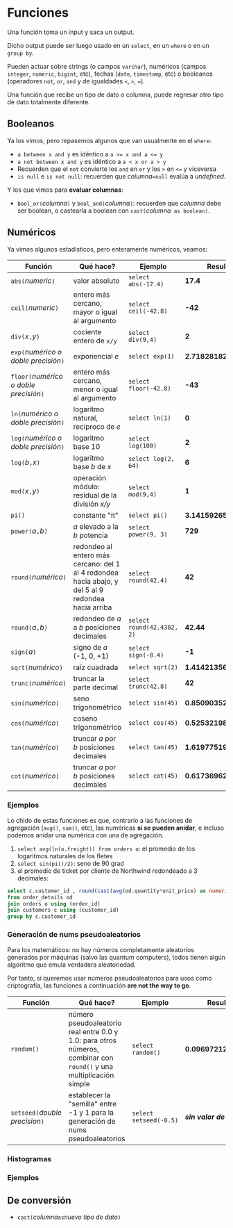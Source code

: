# Funciones

Una función toma un input y saca un output.

Dicho output puede ser luego usado en un `select`, en un `where` o en un `group by`.

Pueden actuar sobre strings (o campos `varchar`), numéricos (campos `integer`, `numeric`, `bigint`, etc), fechas (`date`, `timestamp`, etc) o booleanos (operadores `not`, `or`, `and` y de igualdades `<`, `>`, `=`).

Una función que recibe un tipo de dato o columna, puede regresar otro tipo de dato totalmente diferente.

## Booleanos

Ya los vimos, pero repasemos algunos que van usualmente en el `where`:

- `a between x and y` es idéntico a `a >= x and a <= y`
- `a not between x and y` es idéntico a `a < x or a > y`
- Recuerden que el `not` convierte los `and` en `or` y los `>` en `<=` y viceversa
- `is null` e `is not null`: recuerden que _columna_`=null` evalúa a _undefined_.

Y los que vimos para **evaluar columnas**:
- `bool_or(`_columna_`)` y `bool_and(`_columna_`)`: recuerden que _columna_ debe ser boolean, o castearla a boolean con `cast(`_columna_` as boolean)`.

## Numéricos

Ya vimos algunos estadísticos, pero enteramente numéricos, veamos:

|Función| Qué hace? | Ejemplo | Resultado |
|-|-|-|-|
| `abs(`_numeric_`)` |  valor absoluto | `select abs(-17.4)` | **17.4** |
| `ceil(`_numeric_`)` |  entero más cercano, mayor o igual al argumento | `select ceil(-42.8)` | **-42** |
| `div(`_x_`,`_y_`)` |  cociente entero de `x/y` | `select div(9,4)` | **2** |
| `exp(`_numérico o doble precisión_`)` |  exponencial _e_ | `select exp(1)` | **2.71828182845905** |
| `floor(`_numérico o doble precisión_`)` |  entero más cercano, menor o igual al argumento | `select floor(-42.8)` | **-43** |
| `ln(`_numérico o doble precisión_`)` |  logaritmo natural, recíproco de _e_ | `select ln(1)` | **0** |
| `log(`_numérico o doble precisión_`)` |  logaritmo base 10 | `select log(100)` | **2** |
| `log(`_b_`,`_x_`)` | logaritmo base _b_ de _x_ | `select log(2, 64)` | **6** |
| `mod(`_x_`,`_y_`)` |  operación módulo: residual de la división _x/y_ | `select mod(9,4)` | **1** |
| `pi()` |  constante  "π" | `select pi()` | **3.14159265358979** |
| `power(`_a_`,`_b_`)` |  _a_ elevado a la _b_ potencia | `select power(9, 3)` | **729** |
| `round(`_numérico_`)` |  redondeo al entero más cercano: del 1 al 4 redondea hacia abajo, y del 5 al 9 redondea hacia arriba | `select round(42.4)` | **42** |
| `round(`_a_`,`_b_`)` |  redondeo de _a_ a _b_ posiciones decimales | `select round(42.4382, 2)` | **42.44** |
| `sign(`_a_`)` |  signo de _a_ (-1, 0, +1) | `select sign(-8.4)` | **-1** |
| `sqrt(`_numérico_`)` |  raíz cuadrada | `select sqrt(2)` | **1.4142135623731** |
| `trunc(`_numérico_`)` |  truncar la parte decimal | `select trunc(42.8)` | **42** |
| `sin(`_numérico_`)` | seno trigonométrico | `select sin(45)` | **0.8509035245341184** |
| `cos(`_numérico_`)` | coseno trigonométrico | `select cos(45)` | **0.5253219888177297** |
| `tan(`_numérico_`)` | truncar _a_ por _b_ posiciones decimales | `select tan(45)` | **1.6197751905438615** |
| `cot(`_numérico_`)` | truncar _a_ por _b_ posiciones decimales | `select cot(45)` | **0.6173696237835551** |

### Ejemplos

Lo chido de estas funciones es que, contrario a las funciones de agregación (`avg()`, `sum()`, etc), las numéricas **si se pueden anidar**, e incluso podemos anidar una numérica con una de agregación.

 1. `select avg(ln(o.freight)) from orders o`: el promedio de los logaritmos naturales de los fletes
 2. `select sin(pi()/2)`: seno de 90 grad
 3. el promedio de ticket por cliente de Northwind redondeado a 3 decimales:
 ```sql
select c.customer_id , round(cast(avg(od.quantity*unit_price) as numeric), 3)
from order_details od 
join orders o using (order_id)
join customers c using (customer_id)
group by c.customer_id
 ```


### Generación de nums pseudoaleatorios

Para los matemáticos: no hay números completamente aleatorios generados por máquinas (salvo las quantum computers), todos tienen algún algoritmo que emula verdadera aleatoriedad.

Por tanto, si queremos usar números pseudoaleatorios para usos como criptografía, las funciones a continuación **are not the way to go**.

|Función| Qué hace? | Ejemplo | Resultado |
|-|-|-|-|
| `random()` | número pseudoaleatorio real entre 0.0 y 1.0: para otros números, combinar con `round()` y una multiplicación simple | `select random()` | **0.0969721257729077** |
| `setseed(`_double precision_`)` | establecer la "semilla" entre -1 y 1 para la generación de nums pseudoaleatorios | `select setseed(-0.5)` | **_sin valor de retorno_** |

### Histogramas



### Ejemplos



## De conversión

- `cast(`_columna_` as `_nuevo tipo de dato_`)`

